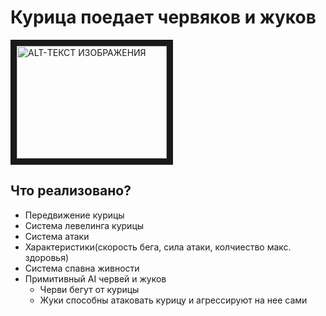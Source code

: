 <h1>Курица поедает червяков и жуков</h1>

<a href="http://www.youtube.com/watch?feature=player_embedded&v=mPDz9NJBUdM" target="_blank"><img src="http://img.youtube.com/vi/mPDz9NJBUdM/0.jpg" 
alt="ALT-ТЕКСТ ИЗОБРАЖЕНИЯ" width="240" height="180" border="10" /></a>

<h2>Что реализовано?</h2>
<ul>
  <li>Передвижение курицы</li>
  <li>Система левелинга курицы</li>
  <li>Система атаки</li>
  <li>Характеристики(скорость бега, сила атаки, колчиество макс. здоровья)</li>
  <li>Система спавна живности</li>
  <li>Примитивный AI червей и жуков
    <ul>
      <li>Черви бегут от курицы</li>
      <li>Жуки способны атаковать курицу и агрессируют на нее сами</li>
    </ul>
  </li>
  <ul></ul
</ul>

